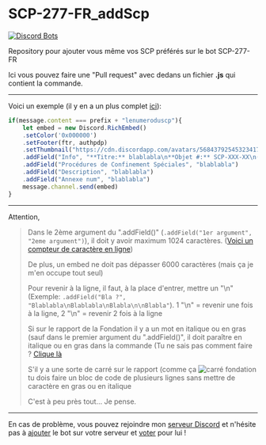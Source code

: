 # SCP-277-FR_addScp
[![Discord Bots](https://top.gg/api/widget/568437925453234176.svg)](https://top.gg/bot/568437925453234176)

Repository pour ajouter vous même vos SCP préférés sur le bot SCP-277-FR

Ici vous pouvez faire une "Pull request" avec dedans un fichier **.js** qui contient la commande.
______________

Voici un exemple (il y en a un plus complet [ici](https://github.com/ZKillou/SCP-277-FR_addScp/blob/master/exemple.js)):

```js
if(message.content === prefix + "lenumeroduscp"){
	let embed = new Discord.RichEmbed()
	.setColor('0x000000')
	.setFooter(ftr, authpdp)
	.setThumbnail("https://cdn.discordapp.com/avatars/568437925453234176/7817bef4754c41be03e31f16d47802ff.png?size=2048")
	.addField("Info", "**Titre:** blablabla\n**Objet #:** SCP-XXX-XX\n(**Niveau de menace:** Couleur)\n**Classe:** blabla")
	.addField("Procédures de Confinement Spéciales", "blablabla")
	.addField("Description", "blablabla")
	.addField("Annexe num", "blablabla")
	message.channel.send(embed)
}
```
_____________

Attention,

> Dans le 2ème argument du ".addField()" (``.addField("1er argument", "2eme argument")``), il doit y avoir maximum 1024 caractères. ([Voici un compteur de caractère en ligne](https://compteurdelettres.com/))
> 
> De plus, un embed ne doit pas dépasser 6000 caractères (mais ça je m'en occupe tout seul)
> 
> Pour revenir à la ligne, il faut, à la place d'entrer, mettre un "\n" (Exemple: ``.addField("Bla ?", "Blablabla\nBlablabla\nBlabla\n\nBlabla"``). 1 "\n" = revenir une fois à la ligne, 2 "\n" = revenir 2 fois à la ligne
> 
> Si sur le rapport de la Fondation il y a un mot en italique ou en gras (sauf dans le premier argument du ".addField()", il doit paraître en italique ou en gras dans la commande (Tu ne sais pas comment faire ? [Clique là](https://support.discordapp.com/hc/fr/articles/210298617-Bases-de-la-mise-en-forme-de-texte-Markdown-mise-en-forme-du-chat-gras-italique-soulign%C3%A9-)
> 
> S'il y a une sorte de carré sur le rapport (comme ça ![carré fondation](https://cdn.discordapp.com/attachments/505784854017736705/689833516779044931/Screenshot_20200318-145117_Chrome.jpg) tu dois faire un bloc de code de plusieurs lignes sans mettre de caractère en gras ou en italique
> 
> C'est à peu près tout... Je pense.

_____________

En cas de problème, vous pouvez rejoindre mon [serveur Discord](https://discord.gg/NyUukwA) et n'hésite pas à [ajouter](https://discordapp.com/oauth2/authorize?client_id=568437925453234176&scope=bot&permissions=8) le bot sur votre serveur et [voter](https://top.gg/bot/568437925453234176/vote) pour lui !
